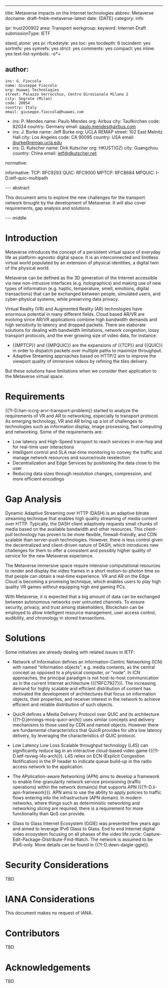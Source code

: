---
title: Metaverse impacts on the Internet technologies
abbrev: Metaverse
docname: draft-fmbk-metaverse-latest
date: {DATE}
category: info

ipr: trust200902
area: Transport
workgroup:
keyword: Internet-Draft
submissionType: IETF

stand_alone: yes
pi:
  rfcedstyle: yes
  toc: yes
  tocdepth: 6
  tocindent: yes
  sortrefs: yes
  symrefs: yes
  strict: yes
  comments: yes
  compact: yes
  inline: yes
  text-list-symbols: -o*+

author:
  -
    ins: G. Fioccola
    name: Giuseppe Fioccola
    org: Huawei Technologies
    street: Palazzo Verrocchio, Centro Direzionale Milano 2
    city: Segrate (Milan)
    code: 20054
    country: Italy
    email: giuseppe.fioccola@huawei.com
  -
    ins: P. Mendes
    name: Paulo Mendes
    org: Airbus
    city: Taufkirchen
    code: 82024
    country: Germany
    email: paulo.mendes@airbus.com
  -
    ins: J. Burke
    name: Jeff Burke
    org: UCLA REMAP
    street: 102 East Melnitz Hall
    city: Los Angeles
    code: CA  90095
    country: USA
    email: jburke@remap.ucla.edu
  -
    ins: D. Kutscher
    name: Dirk Kutscher
    org: HKUST(GZ)
    city: Guangzhou
    country: China
    email: ietf@dkutscher.net


normative:

informative:
  TCP: RFC9293
  QUIC: RFC9000
  MPTCP: RFC8684
  MPQUIC: I-D.ietf-quic-multipath


--- abstract

This document aims to explore the new challenges for the transport network
brought by the development of Metaverse.
It will also cover requirements, gap analysis and solutions.

--- middle

# Introduction

Metaverse introduces the concept of a persistent virtual space of everyday life
as platform-agnostic digital space. It is an interconnected and limitless virtual
world populated by an extension of physical identities, a digital twin of the
physical world.

Metaverse can be defined as the 3D generation of the Internet accessible via
new non-intrusive interfaces (e.g. holographics) and making use of new types
of information (e.g. haptic, temperature, smell, emotions, digital transactions)
that can be exchanged between people, simulated users, and cyber-physical
systems, while preserving data privacy.

Virtual Reality (VR) and Augmented Reality (AR) technologies have enormous
potential in many different fields.
Cloud based AR/VR are evolving since AR/VR applications combine high bandwidth
demands and high sensitivity to latency and dropped packets.
There are elaborate solutions for dealing with bandwidth limitations, network
congestion, lossy transport protocols, and the ever growing size of video data,
for instance:
* {{MPTCP}} and {{MPQUIC}} are the expansions of {{TCP}} and {{QUIC}} in order to
  dispatch packets over multiple paths to maximize throughput.
* Adaptive Streaming approaches based on HTTP/2 aim to improve the viewport quality
  of immersive videos by refining the tiles delivery.

But these solutions have limitations when we consider their application to the
Metaverse virtual space.

# Requirements

{{?I-D.han-iccrg-arvr-transport-problem}} started to analyze the requirements of
VR and AR to networking, especially to transport protocol.
As emerging technology, VR and AR bring up a lot of challenges to technologies
such as information display, image processing, fast computing and networking.
Some of the requirements are:

* Low latency and High-Speed transport to reach services in one-hop and for real-time
user interactions
* Intelligent control and SLA real-time monitoring to convey the traffic and manage
network resources and source/route reselection
* Decentralization and Edge Services by positioning the data close to the user
* Reducing data sizes through resolution changes, compression, and more efficient encodings


# Gap Analysis

Dynamic Adaptive Streaming over HTTP (DASH) is an adaptive bitrate streaming
technique that enables high quality streaming of media content over HTTP.
Typically, the DASH client adaptively requests small chunks of media based on
the available bandwidth and other resources. This client-pull technology has
proven to be more flexible, firewall-friendly, and CDN scalable than server-push
technologies. However, there is less control given the decentralized and
client-driven nature of DASH, which introduces new challenges for them to offer
a consistent and possibly higher quality of service for the new Metaverse
experience.

The Metaverse immersive space require intensive computational resources to render
and display the video frames in a short motion-to-photon time so that people can
obtain a real-time experience.
VR and AR on the Edge Cloud is becoming a promising technique, which enables
users to play high quality VR games without equipping high end gaming PCs.

With Metaverse, it is expected that a big amount of data can be exchanged between
autonomous networks over untrusted channels. To ensure security, privacy, and
trust among stakeholders, Blockchain can be employed to allow intelligent resource
management, user access control, audibility, and chronology in stored transactions.

# Solutions

Some initiatives are already dealing with related issues in IETF:

* Network of Information defines an Information-Centric Networking (ICN) with named
  “information objects”, e.g. media contents, as the central concept as opposed to
  a physical computer, or "node".
  In ICN approaches, the principal paradigm is not host-to-host communication as in
  the current Internet architecture ({{?RFC7927}}).
  The increasing demand for highly scalable and efficient distribution of content
  has motivated the development of architectures that focus on information objects,
  their properties, and receiver interest in the network to achieve efficient and
  reliable distribution of such objects.

* QuicR defines a Media Delivery Protocol over QUIC and its architecture
  {{?I-D.jennings-moq-quicr-arch}} uses similar concepts and delivery mechanisms to
  those used by CDN and named objects. However there are fundamental
  characteristics that QuicR provides for ultra low latency delivery, by leveraging
  the characteristics of QUIC protocol.

* Low Latency Low Loss Scalable throughput technology (L4S) can significantly reduce
  lag in an interactive cloud-based video game ({{?I-D.ietf-tsvwg-l4s-arch}}).
  L4S relies on ECN (Explicit Congestion Notification) in the IP header to indicate
  queue build-up in the radio access network to the application.

* The APplication-aware Networking (APN) aims to develop a framework to enable
  fine-granularity network service provisioning (traffic operations) within the
  network domain(s) that supports APN ({{?I-D.li-apn-framework}}). APN aims to use
  the ability to apply policies to traffic flows entering into the infrastructure
  (APN domain).
  In modern networks, where things such as deterministic networking and networking
  slicing are required, there is a requirement for more functionality than QoS can
  provide.

* Glass to Glass Internet Ecosystem (GGIE) was presented few years ago and aimed to
  leverage IPv6 Glass to Glass. End to end Internet digital video ecosystem focusing
  on all phases of the video life cycle: Capture-Edit-Package-Distribute-Find-Watch.
  The network is assumed to be IPv6-only. More details can be found in
  {{?I-D.deen-daigle-ggie}}.


# Security Considerations

TBD

# IANA Considerations

This document makes no request of IANA.

# Contributors

TBD

# Acknowledgements

TBD
